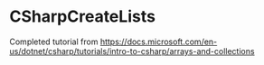 # CSharpCreateLists
Completed tutorial from https://docs.microsoft.com/en-us/dotnet/csharp/tutorials/intro-to-csharp/arrays-and-collections
